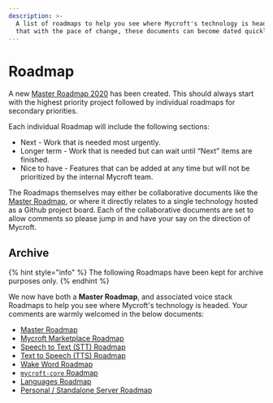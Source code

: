 ```yaml
---
description: >-
  A list of roadmaps to help you see where Mycroft's technology is headed. Note
  that with the pace of change, these documents can become dated quickly.
---
```


# Roadmap

A new [Master Roadmap 2020](https://docs.google.com/document/d/1XCSdcszcuWhZsIHpkVrmHhFGHLdx7xqvd_BYELcXqTY/edit) has been created. This should always start with the highest priority project followed by individual roadmaps for secondary priorities.

Each individual Roadmap will include the following sections:

* Next - Work that is needed most urgently.
* Longer term - Work that is needed but can wait until “Next” items are finished.
* Nice to have - Features that can be added at any time but will not be prioritized by the internal Mycroft team. 

The Roadmaps themselves may either be collaborative documents like the [Master Roadmap](https://docs.google.com/document/d/1XCSdcszcuWhZsIHpkVrmHhFGHLdx7xqvd_BYELcXqTY/edit?usp=sharing), or where it directly relates to a single technology hosted as a Github project board. Each of the collaborative documents are set to allow comments so please jump in and have your say on the direction of Mycroft.

## Archive

{% hint style="info" %}
The following Roadmaps have been kept for archive purposes only.
{% endhint %}

We now have both a **Master Roadmap**, and associated voice stack Roadmaps to help you see where Mycroft's technology is headed. Your comments are warmly welcomed in the below documents:

* [Master Roadmap](https://docs.google.com/document/d/1QntesVNTGx-DlSK45gjFi5ToDJtDuMwYY_C-u9C3fFI/edit)
* [Mycroft Marketplace Roadmap](https://docs.google.com/document/d/1Ai2LcJRYUmzw8L6BK8hKWckFYfAAwzuAUYtw9uRuXuc/edit#heading=h.ck6l3z2vlex4)
* [Speech to Text \(STT\) Roadmap](https://docs.google.com/document/d/1o0b5r8qcxan59TxSeJxBX5x1ehcT1xWiX7b_mN6IfQw/edit#heading=h.ck6l3z2vlex4)
* [Text to Speech \(TTS\) Roadmap](https://docs.google.com/document/d/1gSXU5-UaXSOOA7T9UWz1hT779o36pIYOard3iGXlHCA/edit#heading=h.ck6l3z2vlex4)
* [Wake Word Roadmap](https://docs.google.com/document/d/1UsN9BLuHeiuuP92LEm17GSfufNcRyP1j8HB_W5FUHcE/edit)
* [`mycroft-core` Roadmap](https://docs.google.com/document/d/1GvhoqC9mUTEDLrwXVSEQ4JecuUMKaTpE1l1FNE6mMTA/edit#heading=h.ck6l3z2vlex4)
* [Languages Roadmap](https://docs.google.com/document/d/1otSj9YBEASCPAgD7MZmUR4m5Nal5O0fjN67y3gJRfNg/edit#heading=h.ck6l3z2vlex4)
* [Personal / Standalone Server Roadmap](https://docs.google.com/document/d/1VJsk9xmFig1qAP-wH_SAB-3xyKRx28Z47IwlJWJMqOM/edit#heading=h.ck6l3z2vlex4)

